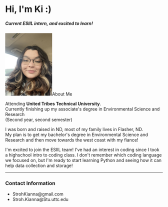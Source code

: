 <h1>Hi, I'm Ki :)</h1>
<h5>Current ESIIL intern, and excited to learn!</h5>
<img src="SELFIE_30.jpg" width="150" height="200"
     alt="Kianna's Picture"
<h2>About Me</h2>
<p>Attending <strong>United Tribes Technical University</strong>.
<br>Currently finishing up my associate's degree in Environmental Science and Research<br> (Second year, second semester)</p>
<p>I was born and raised in ND, most of my family lives in Flasher, ND.<br>
My plan is to get my bachelor's degree in Environmental Science and Research and then move towards the west coast with my fiance! </p> 
<p> I'm excited to join the ESIIL team! I've had an interest in coding since I took a highschool intro to coding class. I don't remember which coding language we focused on, but I'm ready to start learning Python and seeing how it can help data collection and storage!
<hr> 
<p> <h3>Contact Information </h3>
     <ul>
          <li>StrohKianna@gmail.com</li>
<li>Stroh.Kianna@Stu.uttc.edu</li>
         </ul>
